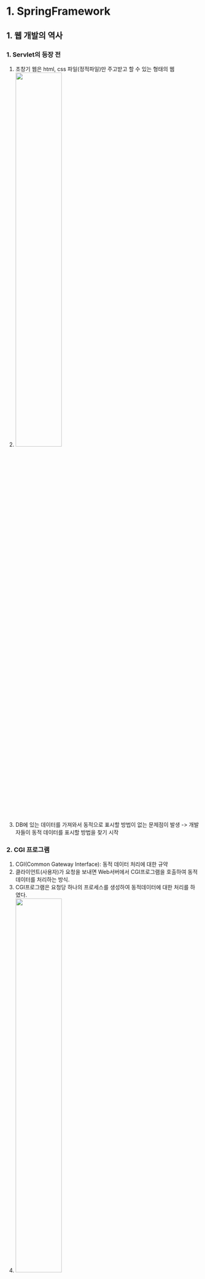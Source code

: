 # 1. SpringFramework
## 1. 웹 개발의 역사
### 1. Servlet의 등장 전
1. 초창기 웹은 html, css 파일(정적파일)만 주고받고 할 수 있는 형태의 웹
2. <img src="images/초창기 웹.jpg" width="50%" height="50%">
3. DB에 있는 데이터를 가져와서 동적으로 표시할 방법이 없는 문제점이 발생 -> 개발자들이 동적 데이터를 표시할 방법을 찾기 시작

### 2. CGI 프로그램
1. CGI(Common Gateway Interface): 동적 데이터 처리에 대한 규약
2. 클라이언트(사용자)가 요청을 보내면 Web서버에서 CGI프로그램을 호출하여 동적 데이터를 처리하는 방식.
3. CGI프로그램은 요청당 하나의 프로세스를 생성하여 동적데이터에 대한 처리를 하였다.
4. <img src="images/CGI프로그램.jpg" width="50%" height="50%">
5. 대형 사이트들이 등장하면서 다수의 사용자에 대한 처리에서 문제가 발생했다.
6. CGI 프로그램이 프로세스 기반이었기 때문에 한 사용자의 요청이 끝나기 전에는 다른 사용자의 요청에 대한 처리를 시작할 수 없었다.
7. <img src="images/CGI프로그램의 문제점.jpg" width="50%" height="50%">
8. 다수의 사용자가 요청을 보냈을 때 마지막에 요청을 보낸 사용자는 앞의 요청들이 모두 끝날때까지 대기해야하는 문제와 요청당 프로세스를 하나씩 생성하면서 메모리부족과 CPU점유율 증가로 인한 서버PC 중단현상이 빈번하게 발생했다.

### 3. Servlet
1. 위 CGI프로그램의 문제점들을 해결하기 위해 고안된 방식. 요청 당 하나의 프로세스를 생성하지 않고 스레드를 생성해서 멀티 스레드 방식의 병렬처리를 통한 다수의 요청을 처리하도록 구현.
2. Servlet은 자바 코드로 html 태그들을 생성할 수 있다.
3. <img src="images/Servlet.jpg" width="50%" height="50%">
4. <img src="images/Servlet의스레드.jpg" width="50%" height="50%">
5. 스레드 기반의 비동기 처리방식이기 때문에 먼저 들어온 요청이 먼저 끝날수도 있고 나중에 들어온 요청이 먼저 끝날 수도 있는 시스템.
6. Servlet의 문제점은 Java코드로 html을 구성하는 게 매우 복잡하고 어려웠다는 점이다.

### 4. JSP(Java Server Page) - Model 1 방식
1. Java 코드로 html을 구성하는 게 비효율적이기 때문에 JSP는 html 웹 문서를 구성하고 그 안에서 Java 코드를 사용할 수 있는 방식.
2. JSP 한 파일에 자바 + Html + Css + JavaScript 소스코드가 모두 존재.
3. JSP는 화면단 소스와 비즈니스 로직(자바에서 처리할 내용)들이 한 파일에 작성되었다.
4. <img src="images/모델1방식.jpg" width="50%" height="50%">
5. 모든 소스코드가 JSP에 몰려있다 보니 소스코드가 어지럽고 더러운 문제가 발생했고 소스코드를 분석하기도 쉽지 않았다.

### 5. Model 2 방식(JSP/Servlet 방식)
1. Model1 방식의 소스코드 분석의 문제가 발생하면서 화면단과 비즈니스 로직을 분리하는 Model2 방식으로 발전이 이뤄졌다.
2. 화면단 소스 코드는 JSP가 비즈니스 로직은 Servlet이 처리하는 형태의 방식
3. 현재 제일 많이 사용되는 MVC(Model View Controller)방식의 시초.
4. <img src="images/모델2방식.jpg" width="50%" height="50%">

### 6. MVC(Model View Controller) 패턴
1. 모델2 방식이 좀 더 구체화 되면서 발전된 형태의 디자인 패턴
2. 모델2 방식에서는 PageController(Servlet)가 하나만 존재하는 형태에서 MVC패턴에서는 기능별 Controller(일반 Servlet이 아닌 Http프로토콜(규약) HttpServlet(Spring에서 제공해주는)을 상속받아서)를 생성
3. Model(DB 접근 객체: DAO, Repository, 비즈니스 로직: Service, Service를 상속받은 ServiceImpl, 테이블 매핑 객체: VO, DTO, Entity), View(JSP, Html, ...), Controller(Controller(Serlvet을 상속받은))
4. <img src="images/MVC패턴.jpg" width="50%" height="50%">

## 2. WEB/WAS
### 1. WEB 서버
1. 클라이언트(사용자)의 요청을 가장 먼저 받아주는 서버
2. 요청을 WEB 서버에서 처리할 것인지 아니면 WAS로 전달할 것인지 판단하여 처리. 사용자 요청이 단순 정적파일 요청이라면 WEB 서버에서 바로 사용자에게 정적파일(Html, Css, jpg, png, js, ...)을 보내준다.
3. 컴파일이나 DB에 데이터를 가져오는 로직등 비즈니스 로직이 필요한 경우 사용자 요청을 WAS로 전달. WAS에서 처리된 결과가 WEB 서버로 오고 WEB 서버는 사용자에게 그 결과를 전달해주는 형태.
4. WEB 서버는 기본적으로 80포트를 사용하게 되어있는 데 설정파일에서 변경가능.
5. 많이 사용되는 WEB의 종류는 Apache, IIS, nginx, WebtoB, ... 등이 있다.
### 2. WAS(Web Application Server)
1. 실제로 웹 어플리케이션을 실행하는 서버.
2. 템플릿엔진(JSTL, Thyleaf, ...)이 필요한 경우나 비즈니스 로직인 Java 클래스의 메소드, SQL 쿼리 실행까지 모두 WAS가 담당
3. 사용자 요청이 WAS로 전달되면 Servlet 컨테이너에서 Servlet을 생성해서 요청을 처리.
4. WAS는 기본적으로 8080포트로 동작하며 설정파일에서 변경가능하다.
5. 많이 사용되는 WAS는 tomcat, Web Logic, Jetty, Jeus, ... 등이 있다.
6. <img src="images/WEB_WAS.jpg" width="50%" height="50%">

## 3. SpringFramework
### 1. SpringFramework란
1. Framework는 뼈대, 골결이라는 뜻을 가지고 있다.
2. SpringFramework는 웹 개발의 뼈대나 골격을 제공하는 역할
3. SpringFramework 등장 전에는 여러명 개발자들이 각자의 스타일대로 개발 진행 -> 특정 한 명의 개발자가 빠지게 됐을 때 유지보수하거나 소스코드의 수정에서 매우 어려움을 겪었다.
4. 각자 스타일대로 개발을 진행하다 보니까 소스코드 통합하는 부분에서도 시간이 많이 소요됐다.
5. <img src="images/Spring등장전.jpg" width="50%" height="50%">
6. SpringFramework은 이러한 문제점을 해결하기 위해서 획일화된 웹 개발 뼈대를 제공하는 역할
7. <img src="images/Spring장점.jpg" width="50%" height="50%">
### 2. SpringFramework의 장점
1. 빠른 구현 시간: 제공되는 같은 모양의 틀로 소스코드를 찍어낼 수 있기 때문에 구현시간이 매우 빠르다.
2. 유지보수의 용이성: 다른 파트를 개발한 개발자와 동일한 틀을 사용했기 때문에 개발 참여한 개발자는 누구든지 다른 개발자들의 소스코드를 쉽게 수정할 수 있다.
3. 개발자 능력의 획일화와 인건비 감소: 같은 틀로 개발하기 때문에 개발자들의 능력의 편차를 줄일 수 있고 신입개발자라도 개발에 참여하여 소스코드를 구현할 수 있다.
4. 라이브러리 관리: pom.xml을 통한 라이브러리 관리가 이뤄지기 때문에 라이브러리를 직접 다운받아 참조시킬 일이 없어지고 관리하기도 훨씬 수월하다.
### 3. SpringFramework의 특징
1. 의존성 관리
    - 의존성 주입(DI: Dependency Injection): 객체타입의 변수에 의존성 검색(DL)을 통해 찾은 객체를 넣어주는 작업. 
    - 의존성 검색(DL: Dependency Lookup): 자동으로 객체를 찾아주는 기능. 클래스들간의 의존성이 존재할 때 의존성에 알맞는 객체를 찾아주는 작업.
2. IOC 또는 IOC컨테이너(Inverse Of Controll: 제어의 역전): 기존 개발자들이 해오던 작업들을 SpringFramework에서 대신 해주는 것. 설정파일이나 어노테이션으로 지정된 클래스의 객체를 Spring에서 자동생성.
3. AOP(Aspect Oriented Programming: 관점 지향 프로그래밍): 로그찍기 같은 공통기능들은 설정파일로 처리. 로그찍기, 예외처리, 트랜잭션과 같은 모든 메소드에서 공통으로 실행되는 기능들은 공통(횡단)관심으로 묶어서 처리. 개발자들은 실제 비즈니스로직만 집중.
### 4. 의존성, 결합도, 응집도
1. 의존성(Dependency): 한 모듈이 다른 모듈의 결과에 영향을 줄 수 있는 관계. A클래스에 멤버변수로 B클래스를 만들어서 사용하면 B의 내용이 수정되면 A도 영향을 받기 때문에 A가 B에 의존되어 있다라고 한다. 의존관계의 객체를 변수에 할당받는 것을 의존성 주입이라고 한다.
2. 모듈(객체, 라이브러리)의 독립성을 측정할 때 사용하는 내용이 결합도, 응집도
3. 결합도: 의존성과 관련된 개념. 의존성이 많아지면 많아질수록 결합도가 높아진다.
4. 응집도: 기능과 관련된 개념. 하나의 모듈에 모듈과 관련된 기능을 얼마나 잘 모아놨는 지에 대한 척도. User클래스를 만들어서 회원가입, 로그인, 회원정보 수정 등 기능을 잘 모아놓으면 응집도가 높아지고 User1, User2, User3 클래스로 분리해서 User1에는 로그인을 User2 회원가입을 User3에는 회원정보 수정을 분리하게 되면 응집도가 낮아진다.
5. 모듈의 독립성이 높을수록 좋은 프로그램이라고 하게 되는데 독립성이 높은 프로그램은 결합도가 낮고 응집도가 높은 프로그램이다.
6. 응집도는 오롯이 개발자의 판단에 의해 기능을 잘 뭉쳐야 되지만 결합도는 Interface를 통한 다형성으로 해결하던지 아니면 의존성을 낮추는 방식으로 해결할 수 있다.
### 5. IOC 컨테이너
1. IOC(Inverse Of Control: 제어의 역전): 기존에 개발자이 직접 수행하던 객체 생성 및 의존성 주입 등을 스프링 컨테이너 담당하여 처리.
2. factory 디자인 패턴: 필요한 모듈(객체 등)을 미리 factory안에 생성해놓은 뒤 알맞은 모듈을 꺼내서 사용하는 형식의 디자인 패턴. 스프링에는 다양한 factory 디자인 패턴이 적용되어 있다.
3. bean 객체들은 모두 스프링 컨테이너라는 factory에 미리 생성되어 있다.
### 6. 스프링 XML 설정 파일
1. beans 루트 엘리먼트: 원격 저장소에 저장되어 있는 설정파일을 들을 참조하여 bean의 생명주기관리(언제 생성되고 언제 삭제되는지), bean외의 다른 엘리먼트들 사용가능하도록 설정파일 추가. 항상 스프링 XML 설정파일은 beans 루트 엘리먼트로 시작. 
2. import 엘리먼트: 스프링 설정 파일에서 외부의 다른 설정 파일을 참조할 사용. 모든 설정을 스프링 설정 파일에 작성하면 스프링 설정파일이 너무 길어지고 복잡해지는 문제가 있어서 외부 설정 파일로 분리하고 참조하여 사용하는 방식이 주로 사용되고 있다. 주로 database connection, transaction 등과 같은 설정들은 외부 파일로 관리하고 스프링 설정 파일에서는 참조하여 사용한다.
```
<!--database connection-->
<import resource="context-database.xml">
<!--transaction-->
<import resource="context-transaction.xml">
```
3. bean 엘리먼트: 스프링 컨테이너가 자동으로 객체를 생성하고 생명주기를 관리해야할 클래스들을 등록할 때 사용하는 엘리먼트. 주로 라이브러리들의 클래스를 등록한다. 개발자가 직접 작성한 클래스들은 어노테이션으로도 객체를 생성할 수 있지만 라이브러리로 참조한 클래스들에는 어노테이션을 추가할 수가 없기 때문에 필요한 라이브러리 클래스들은 bean 엘리먼트로 등록한다.
4. bean 엘리먼트의 속성
    - init-method: bean 엘리먼트로 등록된 클래스가 스프링 컨테이너에 의해서 자동으로 객체가 생성될 때 호출될 메소드를 지정할 수 있는 속성. bean 엘리먼트로 등록된 클래스 중 초기화가 필요한 클래스들은 init-method로 초기화를 진행한다.
    - destroy-method: 스프링 컨테이너에 의해서 객체가 삭제되기 전에 수행할 내용을 메소드로 작성 후 매핑.
    - lazy-init: 객체의 생성 시점을 지정. true나 false로 지정. 기본 값을 false로 지정되어 스프링 컨테이너가 구동되면서 바로 객체 생성. true 지정 시 사용자가 그 객체를 요청했을 때 객체를 생성
    - scope: 객체 생성 방식 지정. 기본적으로 singlton 형태(객체를 하나만 생성하여 공유)로 객체를 생성하여 하나의 객체를 공유하는 방식. singleton, prototype으로 속성 값을 지정할 수 있고 singleton이 기본 값, prototype으로 지정 시 요청 때마다 객체를 생성
### 7. 의존성 주입
1. IOC의 세 가지 방식
    - DL(Dependency Lookup: 의존성 검색)과 DI(Dependency Injection: 의존성 주입), 자동 객체 생성은 스프링에서 제공하는 IOC의 세 가지 방식.
    - DL은 사용할 변수에 알맞은 객체를 검색하는 기능
    - DI는 해당 변수에 검색된 알맞은 객체를 대입하는 기능
    - 자동 객체 생성은 컨테이너가 설정파일에 등록되거나 어노테이션이 달린 클래스의 객체를 생성하는 기능
    - 항상 DL과 DI가 함께 일어나지는 않는다. DI는 좀 더 다양한 방식을 가지고 있다.
2. DI의 세 가지 방식
    - 생성자 함수를 이용한 의존성 주입
        - bean 엘리먼트 사이에 constructor-arg 엘리먼트로 생성자에 전달할 파라미터를 지정할 수 있다. value속성으로 일반 리터럴을 넣을 수도 있고 아니면 ref 속성으로 bean 객체를 참조하여 넣을 수도 있다.
        ```
        <bean id="hCar" class=".....HyundaiCar">
            <constructor-arg ref="carAudio">
            <constructor-arg value="red">
        </bean>
        <bean id="carAudio" class=".....CarAudio">
        </bean>
        ```
        - <img src="images/constructor-arg.jpg" width="50%" height="50%">
    - setter 메소드를 이용한 의존성 주입
        - 의존성에 해당하는 setter 메소드가 미리 클래스안에 정의되어 있어야 한다.
        - bean 엘리먼트 안에 property 엘리먼트를 정의하여 세터함수를 호출
        ```
        <bean id="hCar" class=".....HyundaiCar">
            <property name="필드 변수명(carAudio)" ref or value="참조할 bean 객체의 id or 값">
        </bean>

        <bean id="sonyCarAudio" class=".....SonyCarAudio"/>
        ```
    - 필드 주입을 이용한 의존성
        - @Autowired라는 어노테이션의 기능을 이용해서 생성된 bean 객체를 멤버 변수에 직접 주입하는 것.
        ```
        //CarAudio의 형태의 생성된 객체가 factory에 있는지 검사하여 찾으면 주입 없으면 에러 발생
        @Autowired
        CarAudio carAudio;
        ```
3. 어노테이션을 이용한 객체 생성
    - 어노테이션이란 사전적의미로는 주석이라는 뜻. 기능을 가직도 있는 주석. 코드 사이사이에 사용하며 특별한 의미나 특별한 기능을 수행해주는 주석.
    - 프로그램에게 추가적 정보를 제공해주는 메타 데이터. 메타 데이터는 데이터들을 처리하기 위한 정보.
    - namespace 탭에서 context 추가. context에는 component-scan이라는 기능이 존재. 이 기능을 이용하면 특정 패키지에 있는 클래스 안에서 @Component 어노테이션을 찾아서 객체를 자동 생성.
    - @Component 어노테이션은 최상의 어노테이션이고 상속받은 @Controller(Servlet 기능을 추가한 어노테이션), @Service(업무로직 관련 기능 추가한 어노테이션), @Repository(DB연동 관련 기능 추가한 어노테이션) 등이 존재한다.
    - 위 세개의 어노테이션도 @Component를 상속받았기 때문에 component-scan에 의해 자동 객체 생성이 일어난다.
    ```
    <context:component-scan base-package="컴포넌트 스캔할 패키지명">
    ```
4. 어노테이션을 이용한 DL, DI
    - 어노테이션을 통해서 변수에 알맞은 객체를 검색하고 주입하는 기능을 한 번에 처리할 수 있다.
    - @Autowired: 선언된 멤버 변수의 형태가 같은 객체를 찾아서(DL) 주입함(DI).
    ```
    @Autowired // CarAudio 형태의 객체가 컨테이너에 생성되어 있는지 검색하여 주입
    CarAudio carAudio;
    ```
    - 동일한 형태의 객체가 두 개이상 컨테이너에 생성되어 있으면 에러가 발생
    - @Qualifier("id"): 지정된 아이디로 객체를 찾아서 주입. 항상 @Autowired와 함께 사용
    ```
    @Autowired
    @Qualifier("sonyCarAudio")
    CarAudio carAudio;
    ```
    - @Resource(name="id"): @Autowired + @Qulifier의 기능을 가지는 어노테이션. 같은 형태이면서 지정된 id로 된 객체를 찾아서 주입.
    ```
    @Resource(name = "sonyCarAudio")
    CarAudio carAudio;
    ```
5. XML과 어노테이션을 함께 사용하여 DL, DI 구현
    - 사용자 정의 클래스들은 대부분 어노테이션으로 등록하여 객체 자동 생성 및 의존성 주입을 하게되고 라이브러리에 포함된 클래스들은 개발자가 어노테이션을 추가할 수 없어서 bean 객체로 등록하여 사용한다.
### 8. AOP(Aspect Oriented Programming: 관점 지향 프로그래밍)
1. DI, DL, IOC가 결합도과 관련된 기능이라면 AOP는 응집도와 관련된 기능
2. AOP를 설정하게 되면 모듈이나 컴포넌트에서 필요한 기능만 남길 수가 있어서 프로그램의 응집도가 증가한다.
3. AOP는 모듈이나 컴포넌트에서 반복적으로 실행되는 로그, 트랜잭션, 예외처리등을 스프링 설정으로 처리하는 것을 말한다.
4. 공통적으로 실행되는 기능들은 스프링 설정 파일에 등록하게 되고 실행되는 위치나 시점을 지정할 수 있다.
5. <img src="images/AOP.jpg" width="50%" height="50%">
### 9. 비즈니스 컴포넌트 생성
1. MVC 패턴(Model-View-Controller)
    - Model(비즈니스 컴포넌트): 보편적으로 Service 인터페이스, Service 인터페이스를 구현한 ServiceImpl, DB에 직접 접근하는 DAO. 모든 프로젝트가 위 구성과 동일하진 않다.
    - View(화면): SpringFramework에서는 JSP 화면단을 담당하고 템플릿엔진은 jstl을 사용. SpringBoot에서는 html(템플릿 엔진 thymeleaf, mustache, ...), react, vue 등 다양한 화면단 기술이 존재한다.
    - Controller(서블릿): View와 Model을 연결해주고 사용자 요청을 처리하는 클래스. 사용자 요청을 받아서 요청에 대한 응답을 다시 리턴한다.